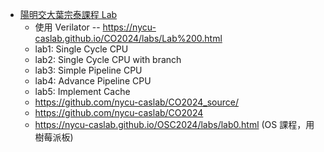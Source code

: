 

* [陽明交大葉宗泰課程 Lab](https://nycu-caslab.github.io/CO2024/labs/Lab%200.html)
    * 使用 Verilator -- https://nycu-caslab.github.io/CO2024/labs/Lab%200.html
    * lab1: Single Cycle CPU
    * lab2: Single Cycle CPU with branch 
    * lab3: Simple Pipeline CPU
    * lab4: Advance Pipeline CPU
    * lab5: Implement Cache
    * https://github.com/nycu-caslab/CO2024_source/
    * https://github.com/nycu-caslab/CO2024
    * https://nycu-caslab.github.io/OSC2024/labs/lab0.html (OS 課程，用樹莓派板)

